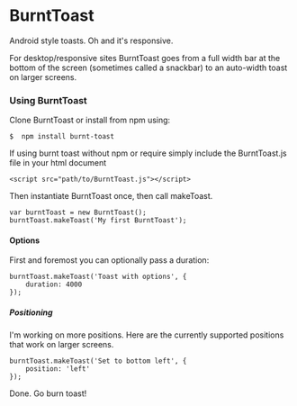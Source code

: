 # BurntToast
Android style toasts. Oh and it's responsive.

For desktop/responsive sites BurntToast goes from a full width bar at the bottom of the screen (sometimes called a snackbar) to an auto-width toast on larger screens.


### Using BurntToast
Clone BurntToast or install from npm using:

    $  npm install burnt-toast

If using burnt toast without npm or require simply include the BurntToast.js file in your html document

    <script src="path/to/BurntToast.js"></script>

Then instantiate BurntToast once, then call makeToast.

    var burntToast = new BurntToast();
    burntToast.makeToast('My first BurntToast');

#### Options
First and foremost you can optionally pass a duration:

    burntToast.makeToast('Toast with options', {
        duration: 4000
    });

##### Positioning
I'm working on more positions. Here are the currently supported positions that work on larger screens.

    burntToast.makeToast('Set to bottom left', {
        position: 'left'
    });


Done. Go burn toast!


